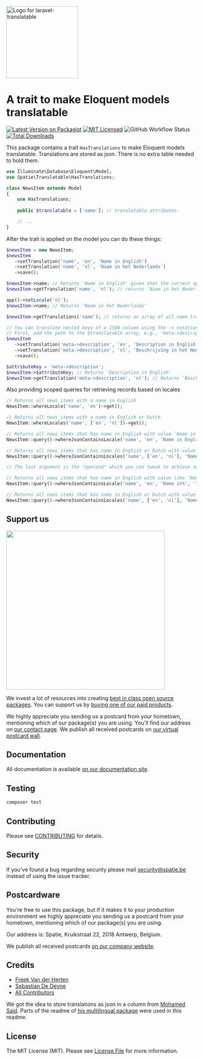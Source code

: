 <div align="left">
    <a href="https://spatie.be/open-source?utm_source=github&utm_medium=banner&utm_campaign=laravel-translatable">
      <picture>
        <source media="(prefers-color-scheme: dark)" srcset="https://spatie.be/packages/header/laravel-translatable/html/dark.webp">
        <img alt="Logo for laravel-translatable" src=" https://spatie.be/packages/header/laravel-translatable/html/light.webp" height="190">
      </picture>
    </a>

<h1>A trait to make Eloquent models translatable</h1>

[![Latest Version on Packagist](https://img.shields.io/packagist/v/spatie/laravel-translatable.svg?style=flat-square)](https://packagist.org/packages/spatie/laravel-translatable)
[![MIT Licensed](https://img.shields.io/badge/license-MIT-brightgreen.svg?style=flat-square)](LICENSE.md)
![GitHub Workflow Status](https://img.shields.io/github/actions/workflow/status/spatie/laravel-translatable/run-tests.yml)
[![Total Downloads](https://img.shields.io/packagist/dt/spatie/laravel-translatable.svg?style=flat-square)](https://packagist.org/packages/spatie/laravel-translatable)
    
</div>

This package contains a trait `HasTranslations` to make Eloquent models translatable. Translations are stored as json. There is no extra table needed to hold them.

```php
use Illuminate\Database\Eloquent\Model;
use Spatie\Translatable\HasTranslations;

class NewsItem extends Model
{
    use HasTranslations;
    
    public $translatable = ['name']; // translatable attributes

    // ...
}
```

After the trait is applied on the model you can do these things:

```php
$newsItem = new NewsItem;
$newsItem
   ->setTranslation('name', 'en', 'Name in English')
   ->setTranslation('name', 'nl', 'Naam in het Nederlands')
   ->save();

$newsItem->name; // Returns 'Name in English' given that the current app locale is 'en'
$newsItem->getTranslation('name', 'nl'); // returns 'Naam in het Nederlands'

app()->setLocale('nl');
$newsItem->name; // Returns 'Naam in het Nederlands'

$newsItem->getTranslations('name'); // returns an array of all name translations

// You can translate nested keys of a JSON column using the -> notation
// First, add the path to the $translatable array, e.g., 'meta->description'
$newsItem
   ->setTranslation('meta->description', 'en', 'Description in English')
   ->setTranslation('meta->description', 'nl', 'Beschrijving in het Nederlands')
   ->save();

$attributeKey = 'meta->description';
$newsItem->$attributeKey; // Returns 'Description in English'
$newsItem->getTranslation('meta->description', 'nl'); // Returns 'Beschrijving in het Nederlands'
```

Also providing scoped queries for retrieving records based on locales

```php
// Returns all news items with a name in English
NewsItem::whereLocale('name', 'en')->get();

// Returns all news items with a name in English or Dutch
NewsItem::whereLocales('name', ['en', 'nl'])->get();

// Returns all news items that has name in English with value `Name in English` 
NewsItem::query()->whereJsonContainsLocale('name', 'en', 'Name in English')->get();

// Returns all news items that has name in English or Dutch with value `Name in English` 
NewsItem::query()->whereJsonContainsLocales('name', ['en', 'nl'], 'Name in English')->get();

// The last argument is the "operand" which you can tweak to achieve something like this:

// Returns all news items that has name in English with value like `Name in...` 
NewsItem::query()->whereJsonContainsLocale('name', 'en', 'Name in%', 'like')->get();

// Returns all news items that has name in English or Dutch with value like `Name in...` 
NewsItem::query()->whereJsonContainsLocales('name', ['en', 'nl'], 'Name in%', 'like')->get();
```

## Support us

[<img src="https://github-ads.s3.eu-central-1.amazonaws.com/laravel-translatable.jpg?t=1" width="419px" />](https://spatie.be/github-ad-click/laravel-translatable)

We invest a lot of resources into creating [best in class open source packages](https://spatie.be/open-source). You can support us by [buying one of our paid products](https://spatie.be/open-source/support-us).

We highly appreciate you sending us a postcard from your hometown, mentioning which of our package(s) you are using. You'll find our address on [our contact page](https://spatie.be/about-us). We publish all received postcards on [our virtual postcard wall](https://spatie.be/open-source/postcards).

## Documentation

All documentation is available [on our documentation site](https://spatie.be/docs/laravel-translatable).

## Testing

```bash
composer test
```

## Contributing

Please see [CONTRIBUTING](https://github.com/spatie/.github/blob/main/CONTRIBUTING.md) for details.

## Security

If you've found a bug regarding security please mail [security@spatie.be](mailto:security@spatie.be) instead of using the issue tracker.

## Postcardware

You're free to use this package, but if it makes it to your production environment we highly appreciate you sending us a postcard from your hometown, mentioning which of our package(s) you are using.

Our address is: Spatie, Kruikstraat 22, 2018 Antwerp, Belgium.

We publish all received postcards [on our company website](https://spatie.be/en/opensource/postcards).

## Credits

- [Freek Van der Herten](https://github.com/freekmurze)
- [Sebastian De Deyne](https://github.com/sebastiandedeyne)
- [All Contributors](../../contributors)

We got the idea to store translations as json in a column from [Mohamed Said](https://github.com/themsaid). Parts of the readme of [his multilingual package](https://github.com/themsaid/laravel-multilingual) were used in this readme.

## License

The MIT License (MIT). Please see [License File](LICENSE.md) for more information.
